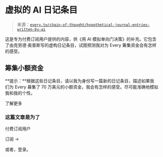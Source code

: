 <!--yml

分类：COT 专栏

日期：2024-05-08 11:03:40

-->

# 虚拟的 AI 日记条目

> 来源：[`every.to/chain-of-thought/hypothetical-journal-entries-written-by-ai`](https://every.to/chain-of-thought/hypothetical-journal-entries-written-by-ai)

这是专为付费订阅用户提供的内容，供《用 AI 模拟单向门决策》的补充。它包含了由克劳德·奥普斯写的虚构日记条目，试图预测我对为 Every 筹集资金会有怎样的感受。

## 筹集小额资金

**提示：**根据这些日记条目，请以我为身份写一篇新的日记条目，描述如果我们为 Every 募集了 70 万美元的小额资金，我会有怎样的感受。尽可能准确地模拟我和我的个性。

了解更多

### 这篇文章是为了

付费订阅用户

订阅 →

或者，登录。
